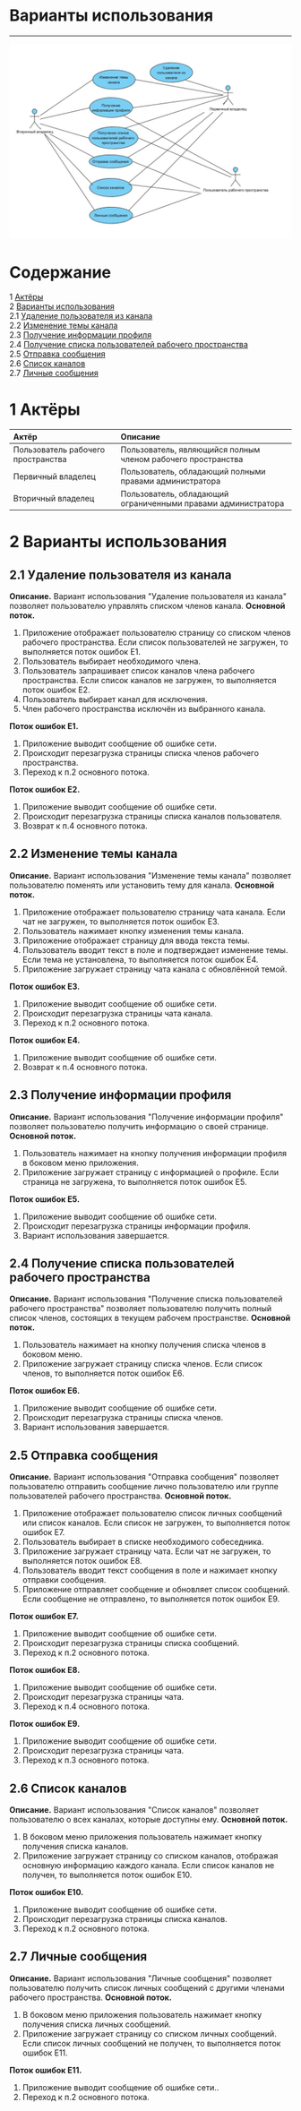 ﻿# Варианты использования
---

![UseCase](https://github.com/kateLap/SlackClient/blob/master/Images/Diagrams/UseCase/UseCase.JPG)

# Содержание
1 [Актёры](#1) <br>
2 [Варианты использования](#2) <br>
  2.1 [Удаление пользователя из канала](#2.1) <br>
  2.2 [Изменение темы канала](#2.2) <br>
  2.3 [Получение информации профиля](#2.3) <br>
  2.4 [Получение списка пользователей рабочего пространства](#2.4) <br>
  2.5 [Отправка сообщения](#2.5) <br>
  2.6 [Список каналов](#2.6) <br>
  2.7 [Личные сообщения](#2.7) <br>

<a name="1"/>

# 1 Актёры

| Актёр | Описание |
|:--|:--|
| Пользователь рабочего пространства | Пользователь, являющийся полным членом рабочего пространства |
| Первичный владелец | Пользователь, обладающий полными правами администратора  |
| Вторичный владелец | Пользователь, обладающий ограниченными правами администратора  |

<a name="2"/>

# 2 Варианты использования

<a name="2.1"/>

## 2.1 Удаление пользователя из канала
**Описание.** Вариант использования "Удаление пользователя из канала" позволяет пользователю управлять списком членов канала.
**Основной поток.**
1. Приложение отображает пользователю страницу со списком членов рабочего пространства. Если список пользователей не загружен, то выполняется поток ошибок E1.
2. Пользователь выбирает необходимого члена.
3. Пользователь запрашивает список каналов члена рабочего пространства.  Если список каналов не загружен, то выполняется поток ошибок E2.
4. Пользователь выбирает канал для исключения.
5. Член рабочего пространства исключён из выбранного канала.

**Поток ошибок E1.**
1. Приложение выводит сообщение об ошибке сети.
2. Происходит перезагрузка страницы списка членов рабочего пространства.
3. Переход к п.2 основного потока.

**Поток ошибок E2.**
1. Приложение выводит сообщение об ошибке сети.
2. Происходит перезагрузка страницы списка каналов пользователя.
3. Возврат к п.4 основного потока.

<a name="2.2"/>

## 2.2 Изменение темы канала
**Описание.** Вариант использования "Изменение темы канала" позволяет пользователю поменять или установить тему для канала.
**Основной поток.**
1. Приложение отображает пользователю страницу чата канала. Если чат не загружен, то выполняется поток ошибок E3.
2. Пользователь нажимает кнопку изменения темы канала.
3. Приложение отображает страницу для ввода текста темы.
4. Пользователь вводит текст в поле и подтверждает изменение темы. Если тема не установлена, то выполняется поток ошибок E4.
5. Приложение загружает страницу чата канала с обновлённой темой.

**Поток ошибок E3.**
1. Приложение выводит сообщение об ошибке сети.
2. Происходит перезагрузка страницы чата канала.
3. Переход к п.2 основного потока.

**Поток ошибок E4.**
1. Приложение выводит сообщение об ошибке сети.
3. Возврат к п.4 основного потока.


<a name="2.3"/>

## 2.3 Получение информации профиля
**Описание.** Вариант использования "Получение информации профиля" позволяет пользователю получить информацию о своей странице.
**Основной поток.**
1. Пользователь нажимает на кнопку получения информации профиля в боковом меню приложения.
2. Приложение загружает страницу с информацией о профиле. Если страница не загружена, то выполняется поток ошибок E5.

**Поток ошибок E5.**
1. Приложение выводит сообщение об ошибке сети.
2. Происходит перезагрузка страницы информации профиля.
3. Вариант использования завершается.

<a name="2.4"/>

## 2.4 Получение списка пользователей рабочего пространства
**Описание.** Вариант использования "Получение списка пользователей рабочего пространства" позволяет пользователю получить полный список членов, состоящих в текущем рабочем пространстве.
**Основной поток.**
1. Пользователь нажимает на кнопку получения списка членов в боковом меню.
2. Приложение загружает страницу списка членов. Если список членов, то выполняется поток ошибок E6.

**Поток ошибок E6.**
1. Приложение выводит сообщение об ошибке сети.
2. Происходит перезагрузка страницы списка членов.
3. Вариант использования завершается.


<a name="2.5"/>

## 2.5 Отправка сообщения
**Описание.** Вариант использования "Отправка сообщения" позволяет пользователю отправить сообщение лично пользователю или группе пользователей рабочего пространства.
**Основной поток.**
1. Приложение отображает пользователю список личных сообщений или список каналов. Если список не загружен, то выполняется поток ошибок E7.
2. Пользователь выбирает в списке необходимого собеседника.
3. Приложение загружает страницу чата. Если чат не загружен, то выполняется поток ошибок E8.
4. Пользователь вводит текст сообщения в поле и нажимает кнопку отправки сообщения.
5. Приложение отправляет сообщение и обновляет список сообщений. Если сообщение не отправлено, то выполняется поток ошибок E9.

**Поток ошибок E7.**
1. Приложение выводит сообщение об ошибке сети.
2. Происходит перезагрузка страницы списка сообщений.
3. Переход к п.2 основного потока.

**Поток ошибок E8.**
1. Приложение выводит сообщение об ошибке сети.
2. Происходит перезагрузка страницы чата.
3. Переход к п.4 основного потока.

**Поток ошибок E9.**
1. Приложение выводит сообщение об ошибке сети.
2. Происходит перезагрузка страницы чата.
3. Переход к п.3 основного потока.


<a name="2.6"/>

## 2.6 Список каналов
**Описание.** Вариант использования "Список каналов" позволяет пользователю о всех каналах, которые доступны ему.
**Основной поток.**
1. В боковом меню приложения пользователь нажимает кнопку получения списка каналов.
2. Приложение загружает страницу со списком каналов, отображая основную информацию каждого канала. Если список каналов не получен, то выполняется поток ошибок E10.

**Поток ошибок E10.**
1. Приложение выводит сообщение об ошибке сети.
2. Происходит перезагрузка страницы списка каналов.
3. Переход к п.2 основного потока.


<a name="2.7"/>

## 2.7 Личные сообщения
**Описание.** Вариант использования "Личные сообщения" позволяет пользователю получить список личных сообщений с другими членами рабочего пространства.
**Основной поток.**
1. В боковом меню приложения пользователь нажимает кнопку получения списка личных сообщений.
2. Приложение загружает страницу со списком личных сообщений. Если список личных сообщений не получен, то выполняется поток ошибок E11.

**Поток ошибок E11.**
1. Приложение выводит сообщение об ошибке сети..
3. Переход к п.2 основного потока.
